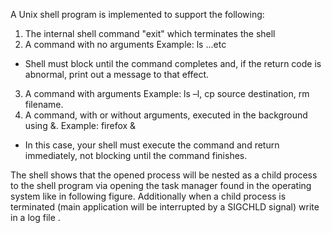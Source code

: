 A Unix shell program is implemented to support the following:
1. The internal shell command "exit" which terminates the shell
2. A command with no arguments
Example: ls ...etc
* Shell must block until the command completes and, if the return
code is abnormal, print out a message to that effect.
3. A command with arguments
Example: ls –l, cp source destination, rm filename.
4. A command, with or without arguments, executed in the background using &.
Example: firefox &
* In this case, your shell must execute the command and return
immediately, not blocking until the command finishes.

The shell shows that the opened process will be nested as a
child process to the shell program via opening the task manager found in the
operating system like in following figure. Additionally when a child process is terminated (main application will be interrupted by a
SIGCHLD signal)  write in a log
file . 
